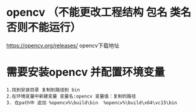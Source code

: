 # opencv （不能更改工程结构 包名 类名 否则不能运行）
https://opencv.org/releases/ opencv下载地址
# 需要安装opencv 并配置环境变量
    1.找到安装目录 复制到路径到 bin
    2.在环境变量中新建变量 变量名:opencv 变量值：复制的路径
    3. 在path中 追加 %opencv%\build\bin  %opencv%\build\x64\vc15\bin
